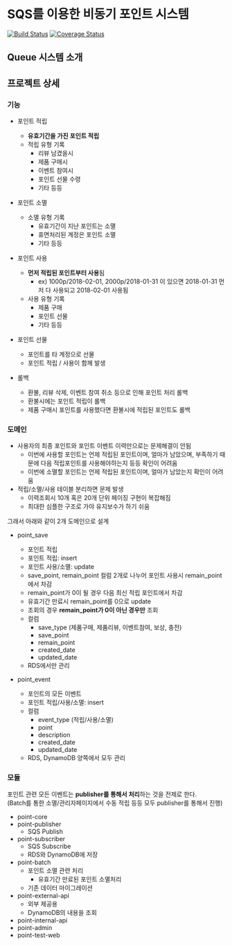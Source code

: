 # SQS를 이용한 비동기 포인트 시스템

[![Build Status](https://travis-ci.org/jojoldu/point.svg?branch=master)](https://travis-ci.org/jojoldu/point) [![Coverage Status](https://coveralls.io/repos/github/jojoldu/point/badge.svg?branch=master)](https://coveralls.io/github/jojoldu/point?branch=master)

## Queue 시스템 소개



## 프로젝트 상세

### 기능

* 포인트 적립
  * **유효기간을 가진 포인트 적립**
  * 적립 유형 기록
      * 리뷰 남겼을시
      * 제품 구매시
      * 이벤트 참여시
      * 포인트 선물 수령
      * 기타 등등
* 포인트 소멸
  * 소멸 유형 기록
      * 유효기간이 지난 포인트는 소멸
      * 휴면처리된 계정은 포인트 소멸
      * 기타 등등
  
* 포인트 사용
  * **먼저 적립된 포인트부터 사용**됨
      * ex) 1000p/2018-02-01, 2000p/2018-01-31 이 있으면 2018-01-31 먼저 다 사용되고 2018-02-01 사용됨 
  * 사용 유형 기록
      * 제품 구매
      * 포인트 선물
      * 기타 등등

* 포인트 선물
  * 포인트를 타 계정으로 선물
  * 포인트 적립 / 사용이 함께 발생
  
* 롤백
  * 환불, 리뷰 삭제, 이벤트 참여 취소 등으로 인해 포인트 처리 롤백
  * 환불시에는 포인트 적립이 롤백
  * 제품 구매시 포인트를 사용했다면 환불시에 적립된 포인트도 롤백
        
### 도메인

* 사용자의 최종 포인트와 포인트 이벤트 이력만으로는 문제해결이 안됨
  * 이번에 사용할 포인트는 언제 적립된 포인트이며, 얼마가 남았으며, 부족하기 때문에 다음 적립포인트를 사용해야하는지 등등 확인이 어려움
  * 이번에 소멸할 포인트는 언제 적립된 포인트이며, 얼마가 남았는지 확인이 어려움 
* 적립/소멸/사용 테이블 분리하면 문제 발생
  * 이력조회시 10개 혹은 20개 단위 페이징 구현이 복잡해짐
  * 최대한 심플한 구조로 가야 유지보수가 하기 쉬움
  
그래서 아래와 같이 2개 도메인으로 설계

* point_save
  * 포인트 적립
  * 포인트 적립: insert
  * 포인트 사용/소멸: update
  * save_point, remain_point 컬럼 2개로 나누어 포인트 사용시 remain_point에서 차감
  * remain_point가 0이 될 경우 다음 최신 적립 포인트에서 차감
  * 유효기간 만료시 remain_point를 0으로 update
  * 조회의 경우 **remain_point가 0이 아닌 경우만** 조회
  * 컬럼
      * save_type (제품구매, 제품리뷰, 이벤트참여, 보상, 충전)
      * save_point
      * remain_point 
      * created_date 
      * updated_date
  * RDS에서만 관리
  
* point_event
  * 포인트의 모든 이벤트
  * 포인트 적립/사용/소멸: insert
  * 컬럼
      * event_type (적립/사용/소멸)
      * point
      * description
      * created_date
      * updated_date
  * RDS, DynamoDB 양쪽에서 모두 관리

### 모듈

포인트 관련 모든 이벤트는 **publisher를 통해서 처리**하는 것을 전제로 한다.  
(Batch를 통한 소멸/관리자페이지에서 수동 적립 등등 모두 publisher를 통해서 진행)

* point-core
* point-publisher
  * SQS Publish
* point-subscriber
  * SQS Subscribe
  * RDS와 DynamoDB에 저장
* point-batch
  * 포인트 소멸 관련 처리
      * 유효기간 만료된 포인트 소멸처리
  * 기존 데이터 마이그레이션
* point-external-api
  * 외부 제공용
  * DynamoDB의 내용을 조회
* point-internal-api
* point-admin
* point-test-web